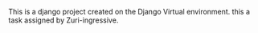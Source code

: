 This is a django project created on the Django Virtual environment.
this a task assigned by Zuri-ingressive.
